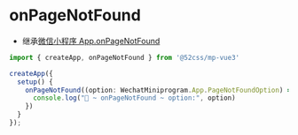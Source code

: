# onPageNotFound

* 继承[微信小程序 App.onPageNotFound](https://developers.weixin.qq.com/miniprogram/dev/reference/api/App.html#onPageNotFound)

```ts
import { createApp, onPageNotFound } from '@52css/mp-vue3'

createApp({
  setup() {
    onPageNotFound((option: WechatMiniprogram.App.PageNotFoundOption) => {
      console.log("🚀 ~ onPageNotFound ~ option:", option)
    })
  }
});
  ```